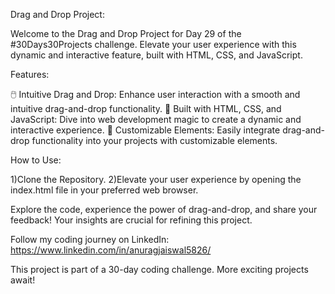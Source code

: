 Drag and Drop Project:

Welcome to the Drag and Drop Project for Day 29 of the #30Days30Projects challenge. Elevate your user experience with this dynamic and interactive feature, built with HTML, CSS, and JavaScript.

Features:

🖱️ Intuitive Drag and Drop: Enhance user interaction with a smooth and intuitive drag-and-drop functionality.
🚀 Built with HTML, CSS, and JavaScript: Dive into web development magic to create a dynamic and interactive experience.
🎨 Customizable Elements: Easily integrate drag-and-drop functionality into your projects with customizable elements.

How to Use:

1)Clone the Repository.
2)Elevate your user experience by opening the index.html file in your preferred web browser.

Explore the code, experience the power of drag-and-drop, and share your feedback! Your insights are crucial for refining this project.

Follow my coding journey on LinkedIn: https://www.linkedin.com/in/anuragjaiswal5826/

This project is part of a 30-day coding challenge. More exciting projects await!
